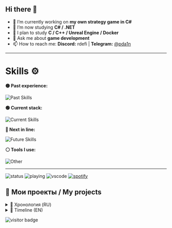 ## Hi there 👋

- 🔭 I’m currently working on **my own strategy game in C#**
- 🌱 I’m now studying **C# / .NET**
- 🎯 I plan to study **C / C++ / Unreal Engine / Docker**
- 💬 Ask me about **game development**
- 📫 How to reach me: **Discord:** rdefi | **Telegram:** [@pda1n](https://t.me/pda1n)

---

# Skills ⚙️

**🟡 Past experience:**

![Past Skills](https://skillicons.dev/icons?i=py,ts,bots,nodejs,androidstudio,unity,godot,sqlite,postgres,qt)

**🟢 Current stack:**

![Current Skills](https://skillicons.dev/icons?i=cs,dotnet)

**🔵 Next in line:**

![Future Skills](https://skillicons.dev/icons?i=c,cpp,unreal,docker)

**⚪ Tools I use:**

![Other](https://skillicons.dev/icons?i=windows,vscode,discord)

---

![status](https://nocache.advaith.workers.dev?url=https://img.shields.io/endpoint?url=https://dev.discordprofiles.me/api/badge/status/759115035594457098?simple=true)
![playing](https://nocache.advaith.workers.dev?url=https://img.shields.io/endpoint?url=https://dev.discordprofiles.me/api/badge/playing/759115035594457098)
![vscode](https://nocache.advaith.workers.dev?url=https://img.shields.io/endpoint?url=https://dev.discordprofiles.me/api/badge/vscode/759115035594457098)
[![spotify](https://nocache.advaith.workers.dev?url=https://img.shields.io/endpoint?url=https://dev.discordprofiles.me/api/badge/spotify/759115035594457098)](https://dev.discordprofiles.me/openspotify/759115035594457098)

## 🚀 Мои проекты / My projects

<details>
  <summary>📜 Хронология (RU)</summary>

1. [**CucumberBot**](https://github.com/DaniilP25/CucumberBot) *(май – август 2022)*  
   Дискорд-бот на **Python**, мой первый серьёзный проект.  
   Объединил **90 сообществ** и **3K уникальных пользователей**.  
   Благодаря нему получил опыт и знакомства 🙌  
   ⚠️ *Сейчас не работает, требует фиксов*  

---

2. [**MorseLang**](https://github.com/DaniilP25/MorseLang) *(февраль 2023)*  
   Псевдоязык программирования на **Python**.  
   Рофл-проект, **работает** ✅  

---

3. [**CucumberMsg (old)**](https://github.com/DaniilP25/CucumberMsg-old) *(апрель 2023)*  
   Попытка сделать свой мессенджер:  
   - простой фронтенд  
   - backend на **Flask**  
  ❓ *Не знаю, работает ли*  

---

4. [**DoubleN**](https://github.com/DaniilP25/DoubleN) *(июль – август 2023)*  
   Игра-платформер на **Unity**:  
   - меню с музыкой и заставкой (GIF)  
   - своя физика (немного странная 😅)  
   - чисто фановый проект  
   Рофл-проект, ✅ **работает**  

---

5. [**invert**](https://github.com/DaniilP25/invert) *(январь 2024)*  
   Пародия на **Geometry Dash**.  
   - реализована своя физика  
  ❓ *Не знаю, работает ли*  

---

6. [**Racing-game**](https://github.com/DaniilP25/Racing-game) *(июнь 2024)*  
   Простая гонка в ретро-стиле на **Python**.  
   Делал для зачёта.  
   ✅ *Работает*  

---

7. [**Todo-App**](https://github.com/DaniilP25/Todo-App) *(январь 2025)*  
   Минималистичное ToDo-приложение.  
   Делал для зачёта.  
   ✅ *Работает*  

---

8. [**FedyxBot**](https://github.com/DaniilP25/FedyxBot) *(апрель 2025)*  
   Телеграм-бот на **TypeScript (grammy)**:  
   - создание предложек  
   - отправка сообщений в группу и обратно
   - 3 кнопки под сообщением: заблокировать, разблокировать и еще что-то  
   ✅ *Работает*  

---

9. [**ccmbrmsg**](https://github.com/DaniilP25/ccmbrmsg) *(май 2025)*  
   Новая попытка создать свой мессенджер.  
   - фронтенд: **React + Vite**  
   - backend: **Express.js**  
   Застрял на логин-панели, но она получилась зачетной 🙂  
  ❓ *Работает?*  

---

💡 Были и другие проекты:  
- Discord-боты (pycord, discord.js и др.)  
- музыкальный плеер  
- много проектов, которые утеряны навсегда…  
Press **F**! 🪦

---

Если хотите оживить какой-то проект - пожалуйста, делайте fork, отправляйте pull requests :)
Спасибо, что дочитали до конца. Хорошего вам дня!

</details>

<details>
  <summary>📜 Timeline (EN)</summary>

1. [**CucumberBot**](https://github.com/DaniilP25/CucumberBot) *(May – August 2022)*  
   Discord bot written in **Python**, my first serious project.  
   Connected **90 communities** and **3K unique users**.  
   Helped me gain experience and make new connections 🙌  
   ⚠️ *Currently not working, needs fixes*  

---

2. [**MorseLang**](https://github.com/DaniilP25/MorseLang) *(February 2023)*  
   A pseudo programming language in **Python**.  
   Fun project, **works** ✅  

---

3. [**CucumberMsg (old)**](https://github.com/DaniilP25/CucumberMsg-old) *(April 2023)*  
   An attempt to make my own messenger:  
   - simple frontend  
   - backend on **Flask**  
  ❓ *Not sure if it works*  

---

4. [**DoubleN**](https://github.com/DaniilP25/DoubleN) *(July – August 2023)*  
   A platformer game on **Unity**:  
   - menu with music and intro (GIF)  
   - custom physics (a bit weird 😅)  
   - just a fun project  
   Meme project, ✅ **works**  

---

5. [**invert**](https://github.com/DaniilP25/invert) *(January 2024)*  
   A parody of **Geometry Dash**.  
   - implemented custom physics  
  ❓ *Not sure if it works*  

---

6. [**Racing-game**](https://github.com/DaniilP25/Racing-game) *(June 2024)*  
   A simple retro-style racing game in **Python**.  
   Made for a class project.  
   ✅ *Works*  

---

7. [**Todo-App**](https://github.com/DaniilP25/Todo-App) *(January 2025)*  
   A minimalist ToDo application.  
   Made for a class project.  
   ✅ *Works*  

---

8. [**FedyxBot**](https://github.com/DaniilP25/FedyxBot) *(April 2025)*  
   Telegram bot in **TypeScript (grammy)**:  
   - suggestion creation  
   - sending messages between a group and the bot  
   - 3 buttons under messages: block, unblock, and something else  
   ✅ *Works*  

---

9. [**ccmbrmsg**](https://github.com/DaniilP25/ccmbrmsg) *(May 2025)*  
   Another attempt to build my own messenger.  
   - frontend: **React + Vite**  
   - backend: **Express.js**  
   Got stuck on the login panel, but it turned out pretty decent 🙂  
  ❓ *Does it work?*  

---

💡 There were also other projects:  
- Discord bots (pycord, discord.js, etc.)  
- a music player  
- many projects that are forever lost…  
Press **F**! 🪦

---

If you want to revive any project — feel free to fork it and send pull requests :)  
Thanks for reading till the end. Have a great day!

</details>

![visitor badge](https://visitor-badge.laobi.icu/badge?page_id=daniilp25.visitor-badge&format=true)
